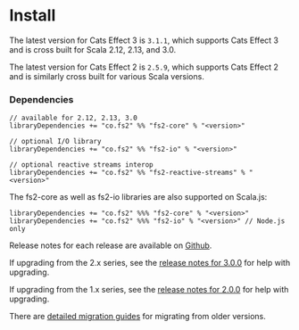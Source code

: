 # Install

The latest version for Cats Effect 3 is `3.1.1`, which supports Cats Effect 3 and is cross built for Scala 2.12, 2.13, and 3.0.

The latest version for Cats Effect 2 is `2.5.9`, which supports Cats Effect 2 and is similarly cross built for various Scala versions.

### Dependencies <!-- {docsify-ignore} -->

```
// available for 2.12, 2.13, 3.0
libraryDependencies += "co.fs2" %% "fs2-core" % "<version>"

// optional I/O library
libraryDependencies += "co.fs2" %% "fs2-io" % "<version>"

// optional reactive streams interop
libraryDependencies += "co.fs2" %% "fs2-reactive-streams" % "<version>"
```

The fs2-core as well as fs2-io libraries are also supported on Scala.js:

```
libraryDependencies += "co.fs2" %%% "fs2-core" % "<version>"
libraryDependencies += "co.fs2" %%% "fs2-io" % "<version>" // Node.js only
```

Release notes for each release are available on [Github](https://github.com/typelevel/fs2/releases/).

If upgrading from the 2.x series, see the [release notes for 3.0.0](https://github.com/typelevel/fs2/releases/tag/v3.0.0) for help with upgrading.

If upgrading from the 1.x series, see the [release notes for 2.0.0](https://github.com/typelevel/fs2/releases/tag/v2.0.0) for help with upgrading.

There are [detailed migration guides](https://github.com/typelevel/fs2/blob/main/docs/) for migrating from older versions.
